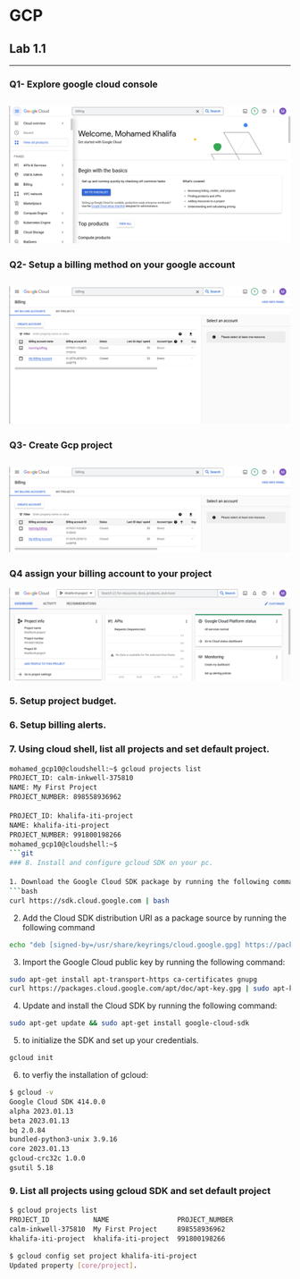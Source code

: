 # GCP
## Lab 1.1
--- 
### Q1- Explore google cloud console
![image info](Screenshot/lab1-1-q1.png)
---
### Q2- Setup a billing method on your google account
![image info](Screenshot/lab1-1-q2.png)
---
### Q3- Create Gcp project
![image info](Screenshot/lab1-1-q3.png)
---
### Q4 assign your billing account to your project 
![image info](Screenshot/lab1-1-q4.png)
### 5. Setup project budget.

### 6. Setup billing alerts.

### 7. Using cloud shell, list all projects and set default project.
```bash
mohamed_gcp10@cloudshell:~$ gcloud projects list
PROJECT_ID: calm-inkwell-375810
NAME: My First Project
PROJECT_NUMBER: 898558936962

PROJECT_ID: khalifa-iti-project
NAME: khalifa-iti-project
PROJECT_NUMBER: 991800198266
mohamed_gcp10@cloudshell:~$
```git 
### 8. Install and configure gcloud SDK on your pc.

1. Download the Google Cloud SDK package by running the following command
```bash
curl https://sdk.cloud.google.com | bash
```
2. Add the Cloud SDK distribution URI as a package source by running the following command
```bash
echo "deb [signed-by=/usr/share/keyrings/cloud.google.gpg] https://packages.cloud.google.com/apt cloud-sdk main" | sudo tee -a /etc/apt/sources.list.d/google-cloud-sdk.list
```
3. Import the Google Cloud public key by running the following command:
```bash
sudo apt-get install apt-transport-https ca-certificates gnupg
curl https://packages.cloud.google.com/apt/doc/apt-key.gpg | sudo apt-key --keyring /usr/share/keyrings/cloud.google.gpg add -
```
4. Update and install the Cloud SDK by running the following command:
```bash
sudo apt-get update && sudo apt-get install google-cloud-sdk
```
5. to initialize the SDK and set up your credentials.
```bash
gcloud init
```
6. to verfiy the installation of gcloud:
```bash
$ gcloud -v
Google Cloud SDK 414.0.0
alpha 2023.01.13
beta 2023.01.13
bq 2.0.84
bundled-python3-unix 3.9.16
core 2023.01.13
gcloud-crc32c 1.0.0
gsutil 5.18
```
### 9. List all projects using gcloud SDK and set default project
```bash
$ gcloud projects list
PROJECT_ID           NAME                 PROJECT_NUMBER
calm-inkwell-375810  My First Project     898558936962
khalifa-iti-project  khalifa-iti-project  991800198266
```
```bash
$ gcloud config set project khalifa-iti-project
Updated property [core/project].
```

